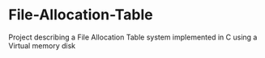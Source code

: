 # File-Allocation-Table
Project describing a File Allocation Table system implemented in C using a Virtual memory disk 

